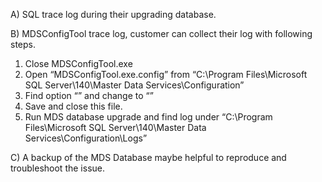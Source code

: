 A) SQL trace log during their upgrading database.

B) MDSConfigTool trace log, customer can collect their log with following steps.
1. Close MDSConfigTool.exe
2. Open “MDSConfigTool.exe.config” from “C:\Program Files\Microsoft SQL Server\140\Master Data Services\Configuration”
3. Find option “<source name="MDS" switchType="System.Diagnostics.SourceSwitch" switchValue="Warning, ActivityTracing">”  and change to “<source name="MDS" switchType="System.Diagnostics.SourceSwitch" switchValue="All, ActivityTracing">”
4. Save and close this file.
5. Run MDS database upgrade and find log under “C:\Program Files\Microsoft SQL Server\140\Master Data Services\Configuration\Logs”

C) A backup of the MDS Database maybe helpful to reproduce and troubleshoot the issue.